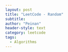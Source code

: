 ```yaml
---
layout: post
title: "LeetCode - Random"
subtitle:
author: "Peinan"
header-style: text
category: leetcode
tags:
  - Algorithms
---
```


